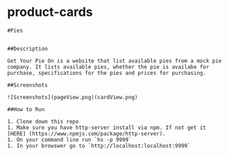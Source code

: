 # product-cards
    #Pies


    ##Description 

    Get Your Pie On is a website that list available pies from a mock pie company. It lists available pies, whether the pie is availabe for purchase, specifications for the pies and prices for purchasing.
    
    ##Screenshots

    ![Screenshots](pageView.png)(cardView.png)

    ##How to Run 
    
    1. Clone down this repo
    1. Make sure you have http-server install via npm. If not get it [HERE] (https://www.npmjs.com/package/http-server).
    1. On your command line run `hs -p 9999`
    1. In your browswer go to `http://localhost:localhost:9999`